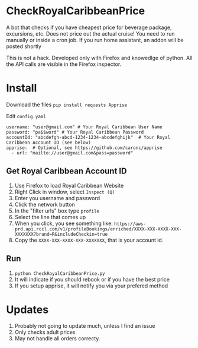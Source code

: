 # CheckRoyalCaribbeanPrice
A bot that checks if you have cheapest price for beverage package, excursions, etc. Does not price out the actual cruise! You need to run manually or inside a cron job. If you run home assistant, an addon will be posted shortly

This is not a hack. Developed only with Firefox and knowedlge of python. All the API calls are visible in the Firefox inspector.

# Install
Download the files
`pip install requests Apprise`

Edit `config.yaml`
```
username: "user@gmail.com" # Your Royal Caribbean User Name
password: "pa$$word" # Your Royal Caribbean Password
accountId: "abcdefgh-abcd-1234-1234-abcdefghijk"  # Your Royal Caribbean Account ID (see below)
apprise:  # Optional, see https://github.com/caronc/apprise
  - url: "mailto://user@gmail.com&pass=password"
```

## Get Royal Caribbean Account ID
1. Use Firefox to load Royal Caribbean Website
1. Right Click in window, select `Inspect (Q)`
1. Enter you username and password
1. Click the network button
1. In the "filter urls" box type `profile`
1. Select the line that comes up
1. When you click, you see something like: `https://aws-prd.api.rccl.com/v1/profileBookings/enriched/XXXX-XXX-XXXX-XXX-XXXXXXX?brand=R&includeCheckin=true`
1. Copy the `XXXX-XXX-XXXX-XXX-XXXXXXX`, that is your account id.

## Run
1. `python CheckRoyalCaribbeanPrice.py`
1. It will indicate if you should rebook or if you have the best price
1. If you setup apprise, it will notify you via your prefered method

# Updates
1. Probably not going to update much, unless I find an issue
1. Only checks adult prices
1. May not handle all orders correcty.
